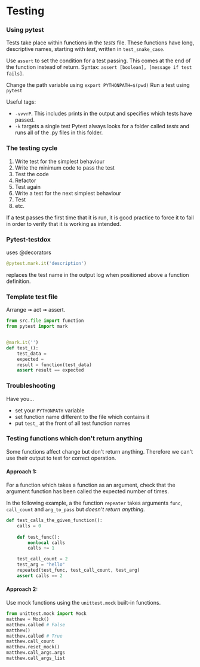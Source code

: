 # Testing
### Using pytest
Tests take place within functions in the *tests* file. These functions have long, descriptive names, starting with *test*, written in `test_snake_case`.

Use `assert` to set the condition for a test passing. This comes at the end of the function instead of return. Syntax: `assert [boolean], [message if test fails]`.

Change the path variable using ``export PYTHONPATH=$(pwd)``
Run a test using `pytest`

Useful tags:
- `-vvvrP`. This includes prints in the output and specifies which tests have passed.
- `-k` targets a single test
Pytest always looks for a folder called *tests* and runs all of the .py files in this folder.
### The testing cycle
1. Write test for the simplest behaviour
2. Write the minimum code to pass the test
3. Test the code
4. Refactor
5. Test again
6. Write a test for the next simplest behaviour
7. Test
8. etc.

If a test passes the first time that it is run, it is good practice to force it to fail in order to verify that it is working as intended.

### Pytest-testdox
uses @decorators
```python
@pytest.mark.it('description')
```
replaces the test name in the output log when positioned above a function definition.

### Template test file
Arrange ➟ act ➟ assert.
```python
from src.file import function
from pytest import mark


@mark.it('')
def test_():
	test_data =
	expected =
	result = function(test_data)
	assert result == expected
```

### Troubleshooting
Have you...
- set your `PYTHONPATH` variable
- set function name different to the file which contains it
- put `test_` at the front of all test function names

### Testing functions which don't return anything
Some functions affect change but don't return anything. Therefore we can't use their output to test for correct operation.
#### Approach 1:
For a function which takes a function as an argument, check that the argument function has been called the expected number of times.

In the following example, a the function `repeater` takes arguments `func`, `call_count` and `arg_to_pass` but *doesn't return anything*.
```python
def test_calls_the_given_function():
	calls = 0
	
	def test_func():
		nonlocal calls
		calls += 1

	test_call_count = 2
	test_arg = "hello"
	repeated(test_func, test_call_count, test_arg)
	assert calls == 2
```

#### Approach 2:
Use mock functions using the `unittest.mock` built-in functions.
```python
from unittest.mock import Mock
matthew = Mock()
matthew.called # False
matthew()
matthew.called # True
matthew.call_count
matthew.reset_mock()
matthew.call_args.args
matthew.call_args_list
```